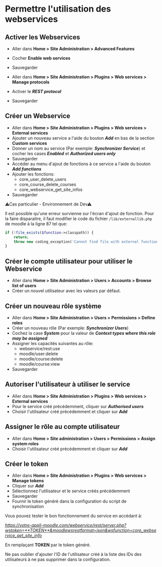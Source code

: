 # Permettre l'utilisation des webservices

## Activer les Webservices
- Aller dans **Home > Site Administration > Advanced Features**
- Cocher **Enable web services**
- Sauvegarder


- Aller dans **Home > Site Administration > Plugins > Web services > Manage protocols**
- Activer le **_REST protocol_**
- Sauvegarder

## Créer un Webservice
- Aller dans **Home > Site Administration > Plugins > Web services > External services**
- Ajouter un nouveau service a l'aide du bouton **_Add_** en bas de la section **Custom services**
- Donner un nom au service (Par exemple: **_Synchronizer Service_**) et cocher les cases **_Enabled_** et **_Authorized users only_**
- Sauvegarder
- Accéder au menu d'ajout de fonctions à ce service a l'aide du bouton **_Add functions_**
- Ajouter les fonctions:
    - core_user_delete_users
    - core_course_delete_courses
    - core_webservice_get_site_infos
- Sauvegarder

⚠Cas particulier - Environnement de Dev⚠

Il est possible qu'une erreur survienne sur l'écran d'ajout de fonction. Pour la faire disparaitre, il faut
modifier le code du fichier `/lib/externallib.php` de moodle à la ligne 87 tel que:
```php
if (!file_exists($function->classpath)) {
    return;                
    throw new coding_exception('Cannot find file with external function implementation');
}
```

## Créer le compte utilisateur pour utiliser le Webservice
- Aller dans **Home > Site Administration > Users > Accounts > Browse list of users**
- Créer un nouvel utilisateur avec les valeurs par défaut.

## Créer un nouveau rôle système
- Aller dans **Home > Site Administration > Users > Permissions > Define roles**
- Créer un nouveau rôle (Par exemple: **_Synchronizer Users_**)
- Cochez la case **_System_** pour la valeur de **_Context types where this role may be assigned_**
- Assigner les capacités suivantes au rôle:
    - webservice/rest:use
    - moodle/user:delete
    - moodle/course:delete
    - moodle/course:view
- Sauvegarder

## Autoriser l'utilisateur à utiliser le service
- Aller dans **Home > Site Administration > Plugins > Web services > External services**
- Pour le service créé précédemment, cliquer sur **_Authorised users_**
- Choisir l'utilisateur créé précédemment et cliquer sur **_Add_**

## Assigner le rôle au compte utilisateur
- Aller dans **Home > Site administration > Users > Permissions > Assign system roles**
- Choisir l'utilisateur créé précédemment et cliquer sur **_Add_**

## Créer le token
- Aller dans **Home > Site Administration > Plugins > Web services > Manage tokens**
- Cliquer sur **_Add_**
- Sélectionnez l'utilisateur et le service créés précédemment
- Sauvegarder
- Fournir le token généré dans la configuration du script de synchronisation


Vous pouvez tester le bon fonctionnement du service en accédant à:

_https://votre-appli-moodle.com/webservice/rest/server.php?wstoken=**TOKEN**&moodlewsrestformat=json&wsfunction=core_webservice_get_site_info_

En remplaçant **TOKEN** par le token généré.

Ne pas oublier d'ajouter l'ID de l'utilisateur créé à la liste des IDs des utilisateurs à ne pas supprimer dans la configuration.
